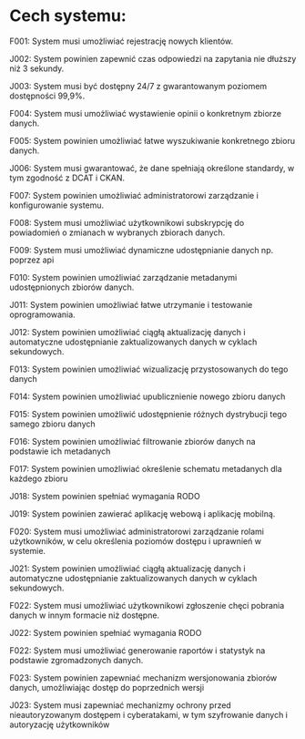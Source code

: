 # Cech systemu:

F001: System musi umożliwiać rejestrację nowych klientów.

J002: System powinien zapewnić czas odpowiedzi na zapytania nie dłuższy niż 3 sekundy.

J003: System musi być dostępny 24/7 z gwarantowanym poziomem dostępności 99,9%. 

F004: System musi umożliwiać wystawienie opinii o konkretnym zbiorze danych.

F005: System powinien umożliwiać łatwe wyszukiwanie konkretnego zbioru danych.

J006: System musi gwarantować, że dane spełniają określone standardy, w tym zgodność z DCAT i CKAN.

F007: System powinien umożliwiać administratorowi zarządzanie i konfigurowanie systemu.

F008: System musi umożliwiać użytkownikowi subskrypcję do powiadomień o zmianach w wybranych zbiorach danych.

F009: System musi umożliwiać dynamiczne udostępnianie danych np. poprzez api

F010: System powinien umożliwiać zarządzanie metadanymi udostępnionych zbiorów danych. 

J011: System powinien umożliwiać łatwe utrzymanie i testowanie oprogramowania. 

J012: System powinien umożliwiać ciągłą aktualizację danych i automatyczne udostępnianie zaktualizowanych danych w cyklach sekundowych.

F013: System powinien umożliwiać wizualizację przystosowanych do tego danych

F014: System powinien umożliwiać upublicznienie nowego zbioru danych 

F015: System powinien umożliwić udostępnienie różnych dystrybucji tego samego zbioru danych

F016: System powinien umożliwiać filtrowanie zbiorów danych na podstawie ich metadanych

F017: System powinien umożliwiać określenie schematu metadanych dla każdego zbioru

J018: System powinien spełniać wymagania RODO 

J019: System powinien zawierać aplikację webową i aplikację mobilną.

F020: System musi umożliwiać administratorowi zarządzanie rolami użytkowników, w celu określenia poziomów dostępu i uprawnień w systemie.

J021: System powinien umożliwiać ciągłą aktualizację danych i automatyczne udostępnianie zaktualizowanych danych w cyklach sekundowych.

F022: System musi umożliwiać użytkownikowi zgłoszenie chęci pobrania danych w innym formacie niż dostępne.

J022: System powinien spełniać wymagania RODO 

F022: System musi umożliwiać generowanie raportów i statystyk na podstawie zgromadzonych danych.

F023: System powinien zapewniać mechanizm wersjonowania zbiorów danych, umożliwiając dostęp do poprzednich wersji

J023: System musi zapewniać mechanizmy ochrony przed nieautoryzowanym dostępem i cyberatakami, w tym szyfrowanie danych i autoryzację użytkowników
